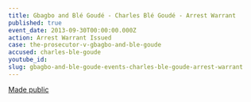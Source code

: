```yaml
---
title: Gbagbo and Blé Goudé - Charles Blé Goudé - Arrest Warrant
published: true
event_date: 2013-09-30T00:00:00.000Z
action: Arrest Warrant Issued
case: the-prosecutor-v-gbagbo-and-ble-goude
accused: charles-ble-goude
youtube_id:
slug: gbagbo-and-ble-goude-events-charles-ble-goude-arrest-warrant
---
```



[Made public](http://www.icc-cpi.int/iccdocs/doc/doc1292069.pdf)